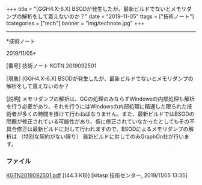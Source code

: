 ﻿+++
title = "[GGH4.X-6.X] BSODが発生したが、最新ビルドでないとメモリダンプの解析をして貰えないのか？"
date = "2019-11-05"
ttags = ["技術ノート"]
tcategories = ["tech"]
banner = "img/technote.jpg"
+++

-----------------------------------------------------------------------------------------------------------------------------

*技術ノート

2019/11/05*


[番号]
技術ノート KGTN 2019092501

[現象]
[GGH4.X-6.X]
BSODが発生したが、最新ビルドでないとメモリダンプの解析をして貰えないのか？

[説明]
メモリダンプの解析は、GGの処理のみならずWindowsの内部処理も解析を行う必要があり、それを行うにはWindowsの内部処理に精通した限られた技術者が多くの時間を掛けて行わねばなりません。また、最新ビルドではBSODの問題が修正されている可能性があり、仮に修正されていなかったとしてもその不具合修正は最新ビルドに対して行われますので、BSODによるメモリダンプの解析は
（特別な契約がない限り） 最新ビルドに対してのみGraphOn社が行います。


### ファイル

 
 


[KGTN2019092501.pdf](http://techreport.kitasp.net/attachments/download/4391/KGTN2019092501.pdf)
 [(44.3 KB)] [kitasp 技術センター, 2019/11/05
13:35]


 


 

